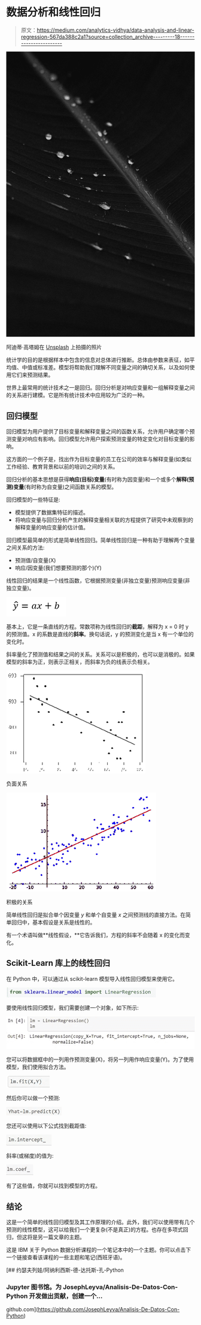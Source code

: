 # 数据分析和线性回归

> 原文：<https://medium.com/analytics-vidhya/data-analysis-and-linear-regression-567da388c2a1?source=collection_archive---------18----------------------->

![](img/e0d76c480da60da7af4472bdcb095869.png)

阿迪蒂·高塔姆在 [Unsplash](https://unsplash.com?utm_source=medium&utm_medium=referral) 上拍摄的照片

统计学的目的是根据样本中包含的信息对总体进行推断。总体由参数来表征，如平均值、中值或标准差。模型将帮助我们理解不同变量之间的确切关系，以及如何使用它们来预测结果。

世界上最常用的统计技术之一是回归。回归分析是对响应变量和一组解释变量之间的关系进行建模。它是所有统计技术中应用较为广泛的一种。

## 回归模型

回归模型为用户提供了目标变量和解释变量之间的函数关系，允许用户确定哪个预测变量对响应有影响。回归模型允许用户探索预测变量的特定变化对目标变量的影响。

这方面的一个例子是，找出作为目标变量的员工在公司的效率与解释变量(如类似工作经验、教育背景和以前的培训)之间的关系。

回归分析的基本思想是获得**响应(目标)变量**(有时称为因变量)和一个或多个**解释(预测)变量**(有时称为自变量)之间函数关系的模型。

回归模型的一些特征是:

*   模型提供了数据集特征的描述。
*   将响应变量与回归分析产生的解释变量相关联的方程提供了研究中未观察到的解释变量的响应变量的估计值。

回归模型最简单的形式是简单线性回归。简单线性回归是一种有助于理解两个变量之间关系的方法:

*   预测值/自变量(X)
*   响应/因变量(我们想要预测的那个)(Y)

线性回归的结果是一个线性函数，它根据预测变量(非独立变量)预测响应变量(非独立变量)。

![](img/daf85f9a863ebadd821603389e9ec639.png)

基本上，它是一条直线的方程。常数项称为线性回归的**截距**，解释为 x = 0 时 y 的预测值。x 的系数是直线的**斜率**。换句话说，y 的预测变化是当 x 有一个单位的变化时。

斜率量化了预测值和结果之间的关系。关系可以是积极的，也可以是消极的。如果模型的斜率为正，则表示正相关，而斜率为负的线表示负相关。

![](img/86400de16ef225aabec500578d161c9f.png)

负面关系

![](img/c1fa878bfbe3efd35fa0d9a1ef8b8f77.png)

积极的关系

简单线性回归是拟合单个因变量 *y* 和单个自变量 *x* 之间预测线的直接方法。在简单回归中，基本假设是关系是线性的。

有一个术语叫做**线性假设，**它告诉我们，方程的斜率不会随着 x 的变化而变化。

## Scikit-Learn 库上的线性回归

在 Python 中，可以通过从 scikit-learn 模型导入线性回归模型来使用它。

![](img/f07a413b9388d4586cccaac393f6a857.png)

要使用线性回归模型，我们需要创建一个对象，如下所示:

![](img/aa7bc4da4613243fbe7d81901849bc10.png)

您可以将数据框中的一列用作预测变量(X)，将另一列用作响应变量(Y)。为了使用模型，我们使用拟合方法。

![](img/b0cf8483a879cb525affd690653ce076.png)

然后你可以做一个预测:

![](img/6f415c43e80422537263e29be3b4a201.png)

您还可以使用以下公式找到截距值:

![](img/471108e2d5f7df06d24957fb8754e2d1.png)

斜率(或梯度)的值为:

![](img/004afac9df14cfbe26d43e8471ae53a2.png)

有了这些值，你就可以找到模型的方程。

## 结论

这是一个简单的线性回归模型及其工作原理的介绍。此外，我们可以使用带有几个预测的线性模型，这可以给我们一个更复杂(不是真正)的方程。也存在多项式回归，但这将是另一篇文章的主题。

这是 IBM 关于 Python 数据分析课程的一个笔记本中的一个主题。你可以点击下一个链接查看该课程的一些主题和笔记(西班牙语)。

[](https://github.com/JosephLeyva/Analisis-De-Datos-Con-Python) [## 约瑟夫列娃/阿纳利西斯-德-达托斯-孔-Python

### Jupyter 图书馆。为 JosephLeyva/Analisis-De-Datos-Con-Python 开发做出贡献，创建一个…

github.com](https://github.com/JosephLeyva/Analisis-De-Datos-Con-Python)